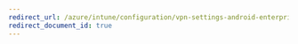 ```yaml
---
redirect_url: /azure/intune/configuration/vpn-settings-android-enterprise
redirect_document_id: true
---
```

